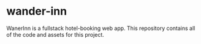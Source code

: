# wander-inn
WanerInn is a fullstack hotel-booking web app. This repository contains all of the code and assets for this project.
